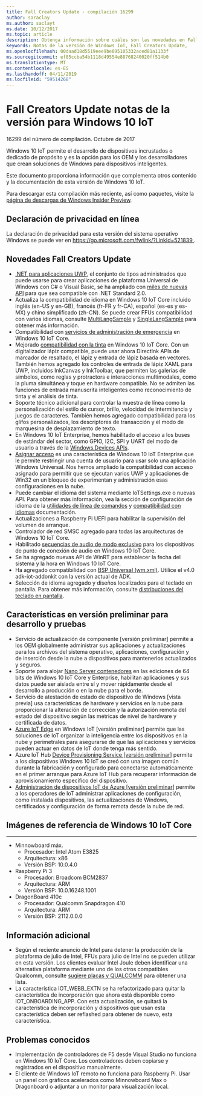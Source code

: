 ```yaml
---
title: Fall Creators Update - compilación 16299
author: saraclay
ms.author: saclayt
ms.date: 10/12/2017
ms.topic: article
description: Obtenga información sobre cuáles son las novedades en Fall Creators Update para Windows 10 IoT.
keywords: Notas de la versión de Windows IoT, Fall Creators Update,
ms.openlocfilehash: 00daad18d5519eee9be695105332aced81a1133f
ms.sourcegitcommit: ef85ccba54b1118d49554e88768240020ff514b0
ms.translationtype: MT
ms.contentlocale: es-ES
ms.lasthandoff: 04/11/2019
ms.locfileid: "59514268"
---
```

# <a name="fall-creators-update-release-notes-for-windows-10-iot"></a>Fall Creators Update notas de la versión para Windows 10 IoT
16299 del número de compilación. Octubre de 2017

Windows 10 IoT permite el desarrollo de dispositivos incrustados o dedicado de propósito y es la opción para los OEM y los desarrolladores que crean soluciones de Windows para dispositivos inteligentes.

Este documento proporciona información que complementa otros contenido y la documentación de esta versión de Windows 10 IoT.

Para descargar esta compilación más reciente, así como paquetes, visite la [página de descargas de Windows Insider Preview](https://www.microsoft.com/en-us/software-download/windowsiot).

## <a name="privacy-statement"></a>Declaración de privacidad en línea

La declaración de privacidad para esta versión del sistema operativo Windows se puede ver en [ https://go.microsoft.com/fwlink/?LinkId=521839 ](https://go.microsoft.com/fwlink/?LinkId=521839).

## <a name="whats-new-in-fall-creators-update"></a>Novedades Fall Creators Update
* [.NET para aplicaciones UWP](https://msdn.microsoft.com/library/windows/apps/xaml/mt185501.aspx?f=255&mspperror=-2147217396), el conjunto de tipos administrados que puede usarse para crear aplicaciones de plataforma Universal de Windows con C# o Visual Basic, se ha ampliado con [miles de nuevas API](https://blogs.msdn.microsoft.com/dotnet/2017/08/25/uwp-net-standard-2-0-preview/) para que sea compatible con .NET Standard 2.0.
* Actualiza la compatibilidad de idioma en Windows 10 IoT Core incluido inglés (en-US y en-GB), francés (fr-FR y fr-CA), español (es-es y es-MX) y chino simplificado (zh-CN). Se puede crear FFUs compatibilidad con varios idiomas, consulte [MultiLangSample](https://github.com/ms-iot/iot-adk-addonkit/tree/16299/Source-arm/Products/MultiLangSample) y [SingleLangSample](https://github.com/ms-iot/iot-adk-addonkit/tree/16299/Source-arm/Products/SingleLangSample) para obtener más información.
* Compatibilidad con [servicios de administración de emergencia](https://technet.microsoft.com/library/cc736319(v=ws.10).aspx) en Windows 10 IoT Core.
* Mejorado [compatibilidad con la tinta](https://docs.microsoft.com/windows/uwp/input-and-devices/pen-and-stylus-interactions) en Windows 10 IoT Core. Con un digitalizador lápiz compatible, puede usar ahora DirectInk APIs de marcador de resaltado, el lápiz y entrada de lápiz basada en vectores. También hemos agregado los controles de entrada de lápiz XAML para UWP, incluidos InkCanvas y InkToolbar, que permiten las galerías de símbolos, como reglas y protractors e interacciones multimodales, como la pluma simultánea y toque en hardware compatible. No se admiten las funciones de entrada manuscrita inteligentes como reconocimiento de tinta y el análisis de tinta.
* Soporte técnico adicional para controlar la muestra de línea como la personalización del estilo de cursor, brillo, velocidad de intermitencia y juegos de caracteres. También hemos agregado compatibilidad para los glifos personalizados, los descriptores de transacción y el modo de marquesina de desplazamiento de texto.
* En Windows 10 IoT Enterprise, hemos habilitado el acceso a los buses de estándar del sector, como GPIO, I2C, SPI y UART del modo de usuario a través de la [Windows.Devices APIs](https://docs.microsoft.com/windows/uwp/devices-sensors/enable-usermode-access).
* [Asignar acceso](https://docs.microsoft.com/windows/configuration/lock-down-windows-10-to-specific-apps) es una característica de Windows 10 IoT Enterprise que le permite restringir una cuenta de usuario para usar solo una aplicación Windows Universal. Nos hemos ampliado la compatibilidad con acceso asignado para permitir que se ejecutan varios UWP y aplicaciones de Win32 en un bloqueo de experimentan y administración esas configuraciones en la nube.
* Puede cambiar el idioma del sistema mediante IoTSettings.exe o nuevas API. Para obtener más información, vea la sección de configuración de idioma de la [utilidades de línea de comandos](https://docs.microsoft.com/windows/iot-core/develop-your-app/multilang) y [compatibilidad con idiomas](https://docs.microsoft.com/windows/iot-core/develop-your-app/multilang) documentación.
* Actualizaciones a Raspberry Pi UEFI para habilitar la supervisión del volumen de arranque.
* Controlador de red SMSC agregado para todas las arquitecturas de Windows 10 IoT Core.
* Habilitado [secuencias de audio de modo exclusivo](https://msdn.microsoft.com/library/windows/desktop/dd370844(v=vs.85).aspx) para los dispositivos de punto de conexión de audio en Windows 10 IoT Core.
* Se ha agregado nuevas API de WinRT para establecer la fecha del sistema y la hora en Windows 10 IoT Core.
* Ha agregado compatibilidad con [BSP Universal (wm.xml)](https://docs.microsoft.com/windows-hardware/manufacture/iot/create-packages). Utilice el v4.0 adk-iot-addonkit con la versión actual de ADK.
* Selección de idioma agregado y diseños localizados para el teclado en pantalla. Para obtener más información, consulte [distribuciones del teclado en pantalla](https://docs.microsoft.com/windows/iot-core/develop-your-app/onscreenkeyboardlayouts).

## <a name="features-in-preview-for-dev-and-test-scenarios"></a>Características en versión preliminar para desarrollo y pruebas
* Servicio de actualización de componente [versión preliminar] permite a los OEM globalmente administrar sus aplicaciones y actualizaciones para los archivos del sistema operativo, aplicaciones, configuración y de inserción desde la nube a dispositivos para mantenerlos actualizados y seguros.
* Soporte para alojar [Nano Server contenedores](https://docs.microsoft.com/virtualization/windowscontainers/about/index) en las ediciones de 64 bits de Windows 10 IoT Core y Enterprise, habilitan aplicaciones y sus datos puede ser aislada entre sí y mover rápidamente desde el desarrollo a producción o en la nube para el borde.
* Servicio de atestación de estado de dispositivo de Windows [vista previa] usa características de hardware y servicios en la nube para proporcionar la alteración de corrección y la autorización remota del estado del dispositivo según las métricas de nivel de hardware y certificada de datos.
* [Azure IoT Edge](https://azure.microsoft.com/campaigns/iot-edge/) en Windows IoT [versión preliminar] permite que las soluciones de IoT organizar la inteligencia entre los dispositivos en la nube y perimetrales para asegurarse de que las aplicaciones y servicios pueden actuar en datos de IoT donde tenga más sentido.
* Azure IoT Hub [Device Provisioning Service [versión preliminar]](https://blogs.windows.com/buildingapps/2017/10/05/windows-10-iot-enables-complete-iot-lifecycle/) permite a los dispositivos Windows 10 IoT se creó con una imagen común durante la fabricación y configurado para conectarse automáticamente en el primer arranque para Azure IoT Hub para recuperar información de aprovisionamiento específico del dispositivo.
* [Administración de dispositivos IoT de Azure [versión preliminar]](https://docs.microsoft.com/windows/iot-core/manage-your-device/AzureIoTDM) permite a los operadores de IoT administrar aplicaciones de configuración, como instalada dispositivos, las actualizaciones de Windows, certificados y configuración de forma remota desde la nube de red.

## <a name="windows-10-iot-core-reference-images"></a>Imágenes de referencia de Windows 10 IoT Core
___ 
* Minnowboard máx.
  * Procesador: Intel Atom E3825
  * Arquitectura: x86
  * Versión BSP: 10.0.4.0
* Raspberry Pi 3
  * Procesador: Broadcom BCM2837
  * Arquitectura: ARM
  * Versión BSP: 10.0.16248.1001
* DragonBoard 410c
  * Procesador: Qualcomm Snapdragon 410
  * Arquitectura: ARM
  * Versión BSP: 2112.0.0.0

## <a name="additional-information"></a>Información adicional
* Según el reciente anuncio de Intel para detener la producción de la plataforma de julio de Intel, FFUs para julio de Intel no se pueden utilizar en esta versión. Los clientes evaluar Intel Joule deben identificar una alternativa plataforma mediante uno de los otros compatibles Qualcomm, consulte [sugiere placas y QUALCOMM](https://docs.microsoft.com/windows/iot-core/tutorials/quickstarter/prototypeboards) para obtener una lista.
* La característica IOT_WEBB_EXTN se ha refactorizado para quitar la característica de incorporación que ahora está disponible como IOT_ONBOARDING_APP. Con esta actualización, se quitará la característica de incorporación y dispositivos que usan esta característica deben ser reflashed para obtener de nuevo, esta característica.

## <a name="known-issues"></a>Problemas conocidos
* Implementación de controladores de F5 desde Visual Studio no funciona en Windows 10 IoT Core. Los controladores deben copiarse y registrados en el dispositivo manualmente.
* El cliente de Windows IoT remoto no funciona para Raspberry Pi. Usar un panel con gráficos acelerados como Minnowboard Max o Dragonboard o adjuntar a un monitor para visualización local.
